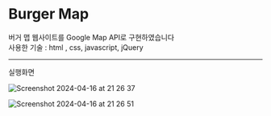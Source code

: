 # Burger Map
버거 맵 웹사이트를 Google Map API로 구현하였습니다<br/>
사용한 기술 : html , css, javascript, jQuery




---
실행화면



![Screenshot 2024-04-16 at 21 26 37](https://github.com/Daeun22Chung/openAPI-Ajax/assets/164187336/b2ccf5da-f940-44de-b6fd-c13f21775c85)


![Screenshot 2024-04-16 at 21 26 51](https://github.com/Daeun22Chung/openAPI-Ajax/assets/164187336/d6146ba6-cd04-41ec-a43d-7f7dd6a7afcb)
